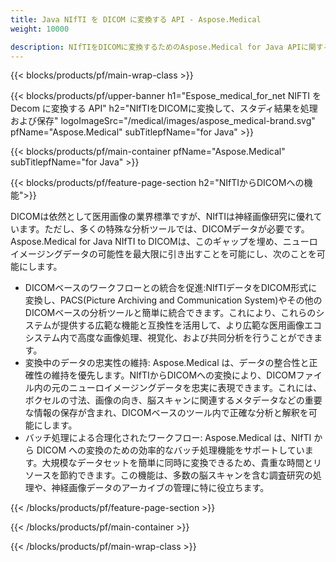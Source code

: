 ```yaml
---
title: Java NIfTI を DICOM に変換する API - Aspose.Medical
weight: 10000

description: NIfTIをDICOMに変換するためのAspose.Medical for Java APIに関する情報
---
```


{{< blocks/products/pf/main-wrap-class >}}

{{< blocks/products/pf/upper-banner h1="Espose_medical_for_net NIFTI を Decom に変換する API" h2="NIfTIをDICOMに変換して、スタディ結果を処理および保存" logoImageSrc="/medical/images/aspose_medical-brand.svg" pfName="Aspose.Medical" subTitlepfName="for Java" >}}

{{< blocks/products/pf/main-container pfName="Aspose.Medical" subTitlepfName="for Java" >}}

{{< blocks/products/pf/feature-page-section h2="NIfTIからDICOMへの機能">}}

<p>DICOMは依然として医用画像の業界標準ですが、NIfTIは神経画像研究に優れています。ただし、多くの特殊な分析ツールでは、DICOMデータが必要です。Aspose.Medical for Java NIfTI to DICOMは、このギャップを埋め、ニューロイメージングデータの可能性を最大限に引き出すことを可能にし、次のことを可能にします。</p>

<ul>
<li>DICOMベースのワークフローとの統合を促進:NIfTIデータをDICOM形式に変換し、PACS(Picture Archiving and Communication System)やその他のDICOMベースの分析ツールと簡単に統合できます。これにより、これらのシステムが提供する広範な機能と互換性を活用して、より広範な医用画像エコシステム内で高度な画像処理、視覚化、および共同分析を行うことができます。</li>
<li>変換中のデータの忠実性の維持: Aspose.Medical は、データの整合性と正確性の維持を優先します。NIfTIからDICOMへの変換により、DICOMファイル内の元のニューロイメージングデータを忠実に表現できます。これには、ボクセルの寸法、画像の向き、脳スキャンに関連するメタデータなどの重要な情報の保存が含まれ、DICOMベースのツール内で正確な分析と解釈を可能にします。</li>
<li>バッチ処理による合理化されたワークフロー: Aspose.Medical は、NIfTI から DICOM への変換のための効率的なバッチ処理機能をサポートしています。大規模なデータセットを簡単に同時に変換できるため、貴重な時間とリソースを節約できます。この機能は、多数の脳スキャンを含む調査研究の処理や、神経画像データのアーカイブの管理に特に役立ちます。</li>
</ul>

{{< /blocks/products/pf/feature-page-section >}}

{{< /blocks/products/pf/main-container >}}

{{< /blocks/products/pf/main-wrap-class >}}